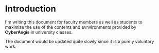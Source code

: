 # Introduction

I'm writing this document for faculty members as well as students to maximize the use of the contents and evnvironments provided by **CyberAegis** in university classes. 


The document would be updated quite slowly since it is a purely voluntary work.